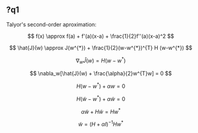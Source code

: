 ## ?q1
Talyor's second-order aproximation:

$$
f(x) \approx f(a) + f'(a)(x-a) + \frac{1}{2}f''(a)(x-a)^2
$$

$$
\hat{J}(w) \approx J(w^{*}) + \frac{1}{2}(w-w^{*})^{T} H (w-w^{*})
$$

$$
\nabla_w\hat{J}(w) = H(w-w^*)
$$

$$
\nabla_w[\hat{J}(w) + \frac{\alpha}{2}w^{T}w] = 0
$$

$$
H(w-w^*) + \alpha w = 0
$$

$$
H(\tilde{w}-w^*) + \alpha\tilde{w} = 0
$$

$$
\alpha\tilde{w}+H\tilde{w} = Hw^*
$$

$$
\tilde{w} = (H + \alpha I)^{-1}Hw^*
$$
